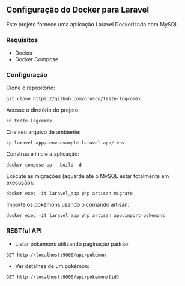## Configuração do Docker para Laravel

Este projeto fornece uma aplicação Laravel Dockerizada com MySQL.

### Requisitos

- Docker
- Docker Compose

### Configuração

Clone o repositório:

```
git clone https://github.com/drusco/teste-logcomex
```

Acesse o diretório do projeto:

```
cd teste-logcomex
```

Crie seu arquivo de ambiente:

```
cp laravel-app/.env.example laravel-app/.env
```

Construa e inicie a aplicação:

```
docker-compose up --build -d
```

Execute as migrações (aguarde até o MySQL estar totalmente em execução):

```
docker exec -it laravel_app php artisan migrate
```

Importe os pokémons usando o comando artisan:

```
docker exec -it laravel_app php artisan app:import-pokemons
```

### RESTful API

- Listar pokémons utilizando paginação padrão:

```
GET http://localhost:9000/api/pokemon
```

- Ver detalhes de um pokémon:

```
GET http://localhost:9000/api/pokemon/{id}
```
